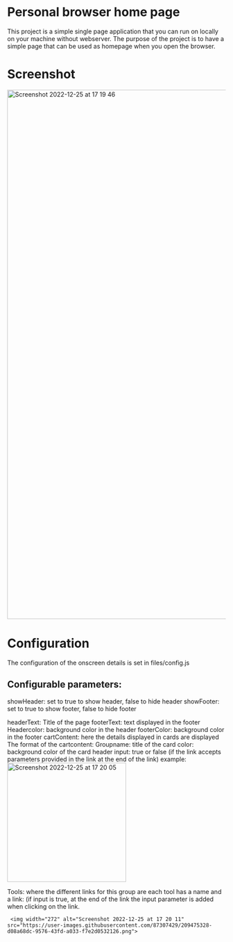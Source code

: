 # Personal browser home page

This project is a simple single page application that you can run on locally on your machine without webserver.
The purpose of the project is to have a simple page that can be used as homepage when you open the browser.
# Screenshot
<img width="1218" alt="Screenshot 2022-12-25 at 17 19 46" src="https://user-images.githubusercontent.com/87307429/209475245-01e8a64d-925d-4885-a8ac-cd3277e75a22.png">



# Configuration
The configuration of the onscreen details is set in files/config.js

## Configurable parameters:
 showHeader: set to true to show header, false to hide header
 showFooter: set to true to show footer, false to hide footer

 headerText: Title of the page
 footerText: text displayed in the footer
Headercolor: background color in the header
footerColor: background color in the footer
cartContent: here the details displayed in cards are displayed
  The format of the cartcontent:
    Groupname: title of the card
    color: background color of the card header
    input: true or false (if the link accepts parameters provided in the link at the end of the link)
      example: 
        <img width="274" alt="Screenshot 2022-12-25 at 17 20 05" src="https://user-images.githubusercontent.com/87307429/209475279-96cc2705-3d6c-41e7-b8c3-19160d7675bd.png">
   
   Tools: where the different links for this group are 
      each tool has a name and a link: (if input is true, at the end of the link the input parameter is added when clicking on the link.
      
     <img width="272" alt="Screenshot 2022-12-25 at 17 20 11" src="https://user-images.githubusercontent.com/87307429/209475328-d08a68dc-9576-43fd-a033-f7e2d0532126.png">
